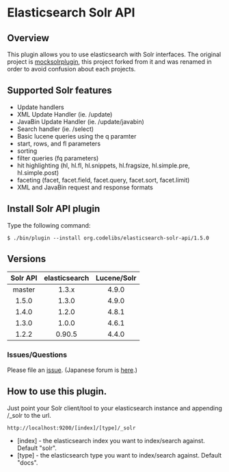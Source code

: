 # Elasticsearch Solr API

## Overview

This plugin allows you to use elasticsearch with Solr interfaces.
The original project is [mocksolrplugin](https://github.com/mattweber/elasticsearch-mocksolrplugin), this project forked from it and was renamed in order to avoid confusion about each projects.

## Supported Solr features

* Update handlers
 * XML Update Handler (ie. /update)
 * JavaBin Update Handler (ie. /update/javabin)
* Search handler (ie. /select)
 * Basic lucene queries using the q paramter
 * start, rows, and fl parameters
 * sorting
 * filter queries (fq parameters)
 * hit highlighting (hl, hl.fl, hl.snippets, hl.fragsize, hl.simple.pre, hl.simple.post)
 * faceting (facet, facet.field, facet.query, facet.sort, facet.limit)
* XML and JavaBin request and response formats

## Install Solr API plugin

Type the following command:

    $ ./bin/plugin --install org.codelibs/elasticsearch-solr-api/1.5.0

## Versions

| Solr API | elasticsearch | Lucene/Solr |
|:--------:|:-------------:|:-----------:|
| master   | 1.3.x         | 4.9.0       |
| 1.5.0    | 1.3.0         | 4.9.0       |
| 1.4.0    | 1.2.0         | 4.8.1       |
| 1.3.0    | 1.0.0         | 4.6.1       |
| 1.2.2    | 0.90.5        | 4.4.0       |


### Issues/Questions

Please file an [issue](https://github.com/codelibs/elasticsearch-solr-api/issues "issue").
(Japanese forum is [here](https://github.com/codelibs/codelibs-ja-forum "here").)

## How to use this plugin.

Just point your Solr client/tool to your elasticsearch instance and appending /_solr to the url.

    http://localhost:9200/[index]/[type]/_solr

* [index] - the elasticsearch index you want to index/search against. Default "solr".
* [type] - the elasticsearch type you want to index/search against. Default "docs".


